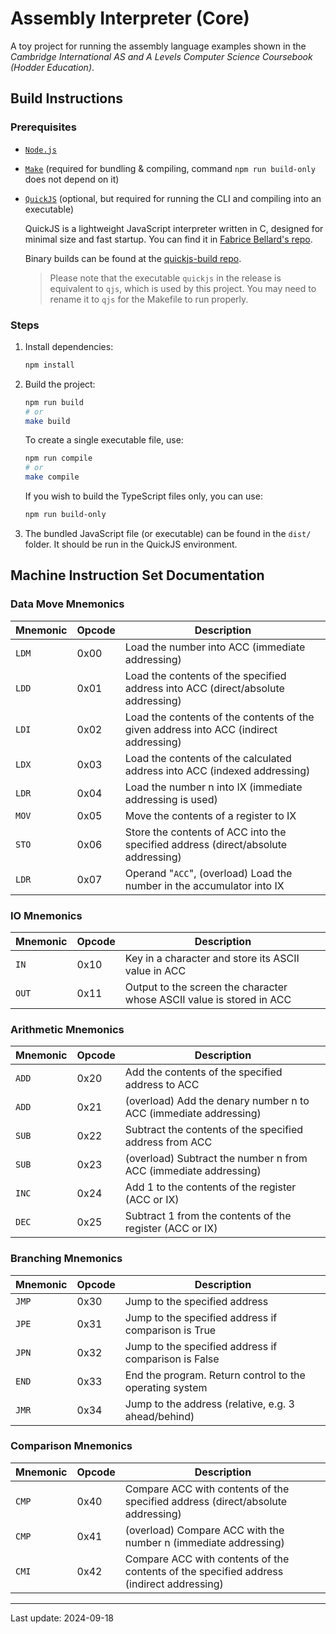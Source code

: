 # Assembly Interpreter (Core)

A toy project for running the assembly language examples shown in the *Cambridge International AS and A Levels Computer Science Coursebook (Hodder Education)*.

## Build Instructions

### Prerequisites

- [`Node.js`](https://nodejs.org/)

- [`Make`](https://www.gnu.org/software/make/) (required for bundling & compiling, command `npm run build-only` does not depend on it)

- [`QuickJS`](https://bellard.org/quickjs/) (optional, but required for running the CLI and compiling into an executable)

    QuickJS is a lightweight JavaScript interpreter written in C, designed for minimal size and fast startup. You can find it in [Fabrice Bellard's repo](https://github.com/bellard/quickjs).

    Binary builds can be found at the [quickjs-build repo](https://github.com/napi-bindings/quickjs-build).

    > Please note that the executable `quickjs` in the release is equivalent to `qjs`, which is used by this project. You may need to rename it to `qjs` for the Makefile to run properly.

### Steps

1. Install dependencies:

    ```bash
    npm install
    ```

2. Build the project:

    ```bash
    npm run build
    # or
    make build
    ```

    To create a single executable file, use:

    ```bash
    npm run compile
    # or
    make compile
    ```

    If you wish to build the TypeScript files only, you can use:

    ```bash
    npm run build-only
    ```

3. The bundled JavaScript file (or executable) can be found in the `dist/` folder. It should be run in the QuickJS environment.

## Machine Instruction Set Documentation

### Data Move Mnemonics
| Mnemonic | Opcode | Description |
|----------|--------|-------------|
| `LDM`    | 0x00   | Load the number into ACC (immediate addressing) |
| `LDD`    | 0x01   | Load the contents of the specified address into ACC (direct/absolute addressing) |
| `LDI`    | 0x02   | Load the contents of the contents of the given address into ACC (indirect addressing) |
| `LDX`    | 0x03   | Load the contents of the calculated address into ACC (indexed addressing) |
| `LDR`    | 0x04   | Load the number n into IX (immediate addressing is used) |
| `MOV`    | 0x05   | Move the contents of a register to IX |
| `STO`    | 0x06   | Store the contents of ACC into the specified address (direct/absolute addressing) |
| `LDR`    | 0x07   | Operand "`ACC`", (overload) Load the number in the accumulator into IX |

### IO Mnemonics
| Mnemonic | Opcode | Description |
|----------|--------|-------------|
| `IN`     | 0x10   | Key in a character and store its ASCII value in ACC |
| `OUT`    | 0x11   | Output to the screen the character whose ASCII value is stored in ACC |

### Arithmetic Mnemonics
| Mnemonic          | Opcode | Description |
|-------------------|--------|-------------|
| `ADD`             | 0x20   | Add the contents of the specified address to ACC |
| `ADD`             | 0x21   | (overload) Add the denary number n to ACC (immediate addressing) |
| `SUB`             | 0x22   | Subtract the contents of the specified address from ACC |
| `SUB`             | 0x23   | (overload) Subtract the number n from ACC (immediate addressing) |
| `INC`             | 0x24   | Add 1 to the contents of the register (ACC or IX) |
| `DEC`             | 0x25   | Subtract 1 from the contents of the register (ACC or IX) |

### Branching Mnemonics
| Mnemonic | Opcode | Description |
|----------|--------|-------------|
| `JMP`    | 0x30   | Jump to the specified address |
| `JPE`    | 0x31   | Jump to the specified address if comparison is True |
| `JPN`    | 0x32   | Jump to the specified address if comparison is False |
| `END`    | 0x33   | End the program. Return control to the operating system |
| `JMR`    | 0x34   | Jump to the address (relative, e.g. 3 ahead/behind) |

### Comparison Mnemonics
| Mnemonic          | Opcode | Description |
|-------------------|--------|-------------|
| `CMP`             | 0x40   | Compare ACC with contents of the specified address (direct/absolute addressing) |
| `CMP`             | 0x41   | (overload) Compare ACC with the number n (immediate addressing) |
| `CMI`             | 0x42   | Compare ACC with contents of the contents of the specified address (indirect addressing) |

---

Last update: 2024-09-18
